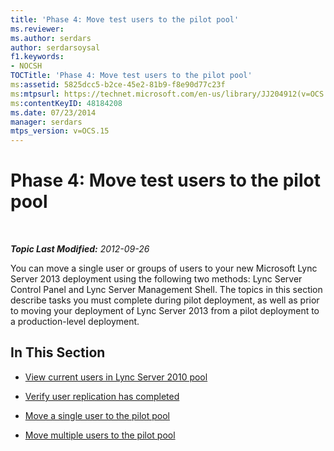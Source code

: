 ```yaml
---
title: 'Phase 4: Move test users to the pilot pool'
ms.reviewer: 
ms.author: serdars
author: serdarsoysal
f1.keywords:
- NOCSH
TOCTitle: 'Phase 4: Move test users to the pilot pool'
ms:assetid: 5825dcc5-b2ce-45e2-81b9-f8e90d77c23f
ms:mtpsurl: https://technet.microsoft.com/en-us/library/JJ204912(v=OCS.15)
ms:contentKeyID: 48184208
ms.date: 07/23/2014
manager: serdars
mtps_version: v=OCS.15
---
```


<div data-xmlns="http://www.w3.org/1999/xhtml">

<div class="topic" data-xmlns="http://www.w3.org/1999/xhtml" data-msxsl="urn:schemas-microsoft-com:xslt" data-cs="https://msdn.microsoft.com/">

<div data-asp="https://msdn2.microsoft.com/asp">

# Phase 4: Move test users to the pilot pool

</div>

<div id="mainSection">

<div id="mainBody">

<span> </span>

_**Topic Last Modified:** 2012-09-26_

You can move a single user or groups of users to your new Microsoft Lync Server 2013 deployment using the following two methods: Lync Server Control Panel and Lync Server Management Shell. The topics in this section describe tasks you must complete during pilot deployment, as well as prior to moving your deployment of Lync Server 2013 from a pilot deployment to a production-level deployment.

<div>

## In This Section

  - [View current users in Lync Server 2010 pool](view-current-users-in-lync-server-2010-pool.md)

  - [Verify user replication has completed](verify-user-replication-has-completed.md)

  - [Move a single user to the pilot pool](move-a-single-user-to-the-pilot-pool.md)

  - [Move multiple users to the pilot pool](move-multiple-users-to-the-pilot-pool.md)

</div>

</div>

<span> </span>

</div>

</div>

</div>

